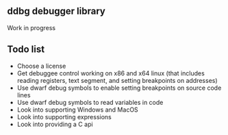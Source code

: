 ddbg debugger library
---------------------

Work in progress

Todo list
----------

- Choose a license
- Get debuggee control working on x86 and x64 linux (that includes reading registers, text segment, and setting breakpoints on addresses)
- Use dwarf debug symbols to enable setting breakpoints on source code lines
- Use dwarf debug symbols to read variables in code
- Look into supporting Windows and MacOS
- Look into supporting expressions
- Look into providing a C api

